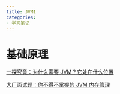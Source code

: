 ```yaml
---
title: JVM1
categories: 
- 学习笔记
---
```


# 基础原理

[一探究竟：为什么需要 JVM？它处在什么位置](https://blog.csdn.net/AlbenXie/article/details/106980117)

[大厂面试题：你不得不掌握的 JVM 内存管理](https://blog.csdn.net/AlbenXie/article/details/106981437)

